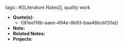tags:: #[[Literature Notes]], quality work

- **Quote(s):**
	- ((81ee116b-aaee-494e-8b93-baa46bcbf20a))
- **Note:**
- **Related Notes:**
- **Projects:**